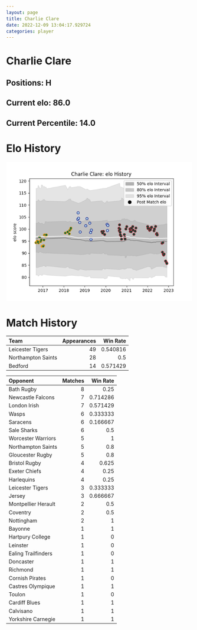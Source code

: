 ```yaml
---  
layout: page  
title: Charlie Clare  
date: 2022-12-09 13:04:17.929724  
categories: player  
---
```

# Charlie Clare

## Positions: H

## Current elo: 86.0

## Current Percentile: 14.0

# Elo History


![elo history](history_CharlieClare.png)
# Match History


| Team               |   Appearances |   Win Rate |
|:-------------------|--------------:|-----------:|
| Leicester Tigers   |            49 |   0.540816 |
| Northampton Saints |            28 |   0.5      |
| Bedford            |            14 |   0.571429 |

| Opponent            |   Matches |   Win Rate |
|:--------------------|----------:|-----------:|
| Bath Rugby          |         8 |   0.25     |
| Newcastle Falcons   |         7 |   0.714286 |
| London Irish        |         7 |   0.571429 |
| Wasps               |         6 |   0.333333 |
| Saracens            |         6 |   0.166667 |
| Sale Sharks         |         6 |   0.5      |
| Worcester Warriors  |         5 |   1        |
| Northampton Saints  |         5 |   0.8      |
| Gloucester Rugby    |         5 |   0.8      |
| Bristol Rugby       |         4 |   0.625    |
| Exeter Chiefs       |         4 |   0.25     |
| Harlequins          |         4 |   0.25     |
| Leicester Tigers    |         3 |   0.333333 |
| Jersey              |         3 |   0.666667 |
| Montpellier Herault |         2 |   0.5      |
| Coventry            |         2 |   0.5      |
| Nottingham          |         2 |   1        |
| Bayonne             |         1 |   1        |
| Hartpury College    |         1 |   0        |
| Leinster            |         1 |   0        |
| Ealing Trailfinders |         1 |   0        |
| Doncaster           |         1 |   1        |
| Richmond            |         1 |   1        |
| Cornish Pirates     |         1 |   0        |
| Castres Olympique   |         1 |   1        |
| Toulon              |         1 |   0        |
| Cardiff Blues       |         1 |   1        |
| Calvisano           |         1 |   1        |
| Yorkshire Carnegie  |         1 |   1        |